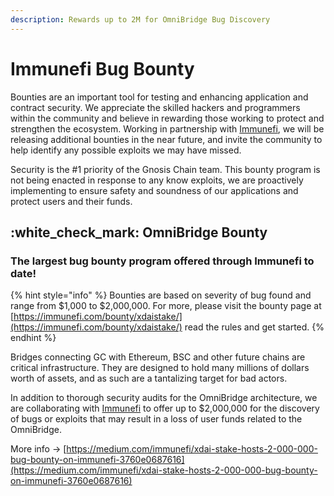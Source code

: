 ```yaml
---
description: Rewards up to 2M for OmniBridge Bug Discovery
---
```


# Immunefi Bug Bounty

Bounties are an important tool for testing and enhancing application and contract security. We appreciate the skilled hackers and programmers within the community and believe in rewarding those working to protect and strengthen the ecosystem. Working in partnership with [Immunefi](https://immunefi.com/),  we will be releasing additional bounties in the near future, and invite the community to help identify any possible exploits we may have missed.&#x20;

Security is the #1 priority of the Gnosis Chain team. This bounty program is not being enacted in response to any know exploits, we are proactively implementing to ensure safety and soundness of our applications and protect users and their funds.

## :white\_check\_mark: OmniBridge Bounty

### **The largest bug bounty program offered through Immunefi to date!**

{% hint style="info" %}
Bounties are based on severity of bug found and range from $1,000 to $2,000,000. For more, please visit the bounty page at [https://immunefi.com/bounty/xdaistake/](https://immunefi.com/bounty/xdaistake/) read the rules and get started.
{% endhint %}

Bridges connecting GC with Ethereum, BSC and other future chains are critical infrastructure. They are designed to hold many millions of dollars worth of assets, and as such are a tantalizing target for bad actors.&#x20;

In addition to thorough security audits for the OmniBridge architecture, we are collaborating with [Immunefi](https://immunefi.com/) to offer up to $2,000,000 for the discovery of bugs or exploits that may result in a loss of user funds related to the OmniBridge.&#x20;

More info -> [https://medium.com/immunefi/xdai-stake-hosts-2-000-000-bug-bounty-on-immunefi-3760e0687616](https://medium.com/immunefi/xdai-stake-hosts-2-000-000-bug-bounty-on-immunefi-3760e0687616)





